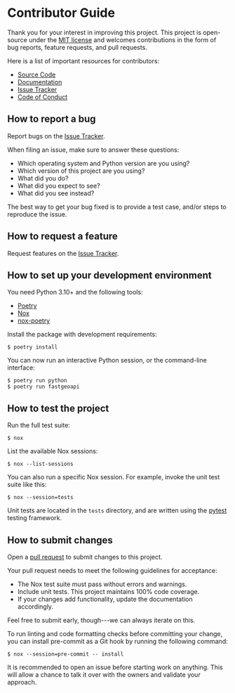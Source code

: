 # Contributor Guide

Thank you for your interest in improving this project. This project is
open-source under the [MIT license](https://opensource.org/licenses/MIT)
and welcomes contributions in the form of bug reports, feature requests,
and pull requests.

Here is a list of important resources for contributors:

- [Source Code](https://github.com/geobeyond/fastgeoapi)
- [Documentation](https://fastgeoapi.readthedocs.io/)
- [Issue Tracker](https://github.com/geobeyond/fastgeoapi/issues)
- [Code of Conduct](CODE_OF_CONDUCT.rst)

## How to report a bug

Report bugs on the [Issue
Tracker](https://github.com/geobeyond/fastgeoapi/issues).

When filing an issue, make sure to answer these questions:

- Which operating system and Python version are you using?
- Which version of this project are you using?
- What did you do?
- What did you expect to see?
- What did you see instead?

The best way to get your bug fixed is to provide a test case, and/or
steps to reproduce the issue.

## How to request a feature

Request features on the [Issue
Tracker](https://github.com/geobeyond/fastgeoapi/issues).

## How to set up your development environment

You need Python 3.10+ and the following tools:

- [Poetry](https://python-poetry.org/)
- [Nox](https://nox.thea.codes/)
- [nox-poetry](https://nox-poetry.readthedocs.io/)

Install the package with development requirements:

```console
$ poetry install
```

You can now run an interactive Python session, or the command-line
interface:

```console
$ poetry run python
$ poetry run fastgeoapi
```

## How to test the project

Run the full test suite:

```console
$ nox
```

List the available Nox sessions:

```console
$ nox --list-sessions
```

You can also run a specific Nox session. For example, invoke the unit
test suite like this:

```console
$ nox --session=tests
```

Unit tests are located in the `tests` directory, and are written using
the [pytest](https://pytest.readthedocs.io/) testing framework.

## How to submit changes

Open a [pull request](https://github.com/geobeyond/fastgeoapi/pulls)
to submit changes to this project.

Your pull request needs to meet the following guidelines for acceptance:

- The Nox test suite must pass without errors and warnings.
- Include unit tests. This project maintains 100% code coverage.
- If your changes add functionality, update the documentation
  accordingly.

Feel free to submit early, though---we can always iterate on this.

To run linting and code formatting checks before committing your change,
you can install pre-commit as a Git hook by running the following
command:

```console
$ nox --session=pre-commit -- install
```

It is recommended to open an issue before starting work on anything.
This will allow a chance to talk it over with the owners and validate
your approach.
